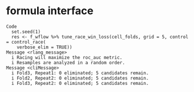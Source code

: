 # formula interface

    Code
      set.seed(1)
      res <- f_wflow %>% tune_race_win_loss(cell_folds, grid = 5, control = control_race(
        verbose_elim = TRUE))
    Message <rlang_message>
      i Racing will maximize the roc_auc metric.
      i Resamples are analyzed in a random order.
    Message <cliMessage>
      i Fold3, Repeat1: 0 eliminated; 5 candidates remain.
      i Fold2, Repeat2: 0 eliminated; 5 candidates remain.
      i Fold3, Repeat2: 0 eliminated; 5 candidates remain.

